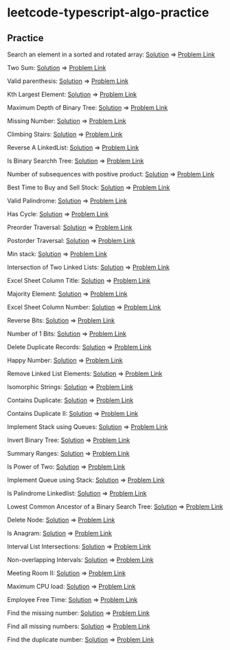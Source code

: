 # leetcode-typescript-algo-practice

## Practice

Search an element in a sorted and rotated array: [Solution](./src/search-rotated-sorted-array.ts) => [Problem Link](https://leetcode.com/problems/search-in-rotated-sorted-array/)

Two Sum: [Solution](./src/two-sum.ts) => [Problem Link](https://leetcode.com/problems/two-sum/)

Valid parenthesis: [Solution](./src/valid-parentheses.ts) => [Problem Link](https://leetcode.com/problems/valid-parentheses/)

Kth Largest Element: [Solution](https://leetcode.com/submissions/detail/651407177/) => [Problem Link](https://leetcode.com/problems/kth-largest-element-in-an-array/)

Maximum Depth of Binary Tree: [Solution](./src/max-depth-brinary-tree.ts) => [Problem Link](https://leetcode.com/problems/maximum-depth-of-binary-tree/)

Missing Number: [Solution](./src/missing-number.ts) => [Problem Link](https://leetcode.com/problems/missing-number/)

Climbing Stairs: [Solution](./src/climb-stairs.ts) => [Problem Link](https://leetcode.com/problems/climbing-stairs/)

Reverse A LinkedList: [Solution](./src/reverse-linkedlist.ts) => [Problem Link](https://leetcode.com/problems/reverse-linked-list/)

Is Binary Searchh Tree: [Solution](./src/is-binary-search-tree.ts) => [Problem Link](https://leetcode.com/problems/validate-binary-search-tree/)

Number of subsequences with positive product: [Solution](https://www.geeksforgeeks.org/number-of-subsequences-with-positive-product/) => [Problem Link](https://www.geeksforgeeks.org/number-of-subsequences-with-positive-product/)

Best Time to Buy and Sell Stock: [Solution](./src/max-profit.ts) => [Problem Link](https://leetcode.com/problems/best-time-to-buy-and-sell-stock/)

Valid Palindrome: [Solution](./src/valid-palindrome.ts) => [Problem Link](https://leetcode.com/problems/valid-palindrome/)

Has Cycle: [Solution](./src/has-cycle.ts) => [Problem Link](https://leetcode.com/problems/linked-list-cycle/)

Preorder Traversal: [Solution](./src/preorder-traversal.ts) => [Problem Link](https://leetcode.com/problems/binary-tree-preorder-traversal/)

Postorder Traversal: [Solution](./src/postorder-traversal.ts) => [Problem Link](https://leetcode.com/problems/binary-tree-postorder-traversal/)

Min stack: [Solution](./src/min-stack.ts) => [Problem Link](https://leetcode.com/problems/min-stack/)

Intersection of Two Linked Lists: [Solution](./src/get-intersection-node.ts) => [Problem Link](https://leetcode.com/problems/intersection-of-two-linked-lists/)

Excel Sheet Column Title: [Solution](./src/excel-column-title.ts) => [Problem Link](https://leetcode.com/problems/excel-sheet-column-title/)

Majority Element: [Solution](./src/majority-element.ts) => [Problem Link](https://leetcode.com/problems/majority-element/)

Excel Sheet Column Number: [Solution](./src/column-title-to-number.ts) => [Problem Link](https://leetcode.com/problems/excel-sheet-column-number/)

Reverse Bits: [Solution](./src/reverse-bits.ts) => [Problem Link](https://leetcode.com/problems/reverse-bits/)

Number of 1 Bits: [Solution](./src/hamming-weight.ts) => [Problem Link](https://leetcode.com/problems/number-of-1-bits/)

Delete Duplicate Records: [Solution](https://leetcode.com/submissions/detail/664636190/) => [Problem Link](https://leetcode.com/problems/delete-duplicate-emails/)

Happy Number: [Solution](./src/happy-number.ts) => [Problem Link](https://leetcode.com/problems/happy-number/)

Remove Linked List Elements: [Solution](./src/remove-elements-linkedlist.ts) => [Problem Link](https://leetcode.com/problems/remove-linked-list-elements/)

Isomorphic Strings: [Solution](./src/isomorphic-strings.ts) => [Problem Link](https://leetcode.com/problems/isomorphic-strings/)

Contains Duplicate: [Solution](./src/contains-duplicate.ts) => [Problem Link](https://leetcode.com/problems/contains-duplicate/)

Contains Duplicate II: [Solution](./src/contains-nearby-duplicate.ts) => [Problem Link](https://leetcode.com/problems/contains-duplicate-ii/)

Implement Stack using Queues: [Solution](./src/implement-stack.ts) => [Problem Link](https://leetcode.com/problems/implement-stack-using-queues/)

Invert Binary Tree: [Solution](./src/invert-binary-tree.ts) => [Problem Link](https://leetcode.com/problems/invert-binary-tree/submissions/)

Summary Ranges: [Solution](./src/summary-ranges.ts) => [Problem Link](https://leetcode.com/problems/summary-ranges/)

Is Power of Two: [Solution](./src/is-power-of-two.ts) => [Problem Link](https://leetcode.com/problems/power-of-two/)

Implement Queue using Stack: [Solution](./src/implement-stack.ts) => [Problem Link](https://leetcode.com/problems/implement-queue-using-stacks/)

Is Palindrome Linkedlist: [Solution](./src/is-palindrome-linkedlist.ts) => [Problem Link](https://leetcode.com/problems/palindrome-linked-list/)

Lowest Common Ancestor of a Binary Search Tree: [Solution](./src/lca-bst.ts) => [Problem Link](https://leetcode.com/problems/lowest-common-ancestor-of-a-binary-search-tree/)

Delete Node: [Solution](./src/delete-node.ts) => [Problem Link](https://leetcode.com/problems/delete-node-in-a-linked-list/)

Is Anagram: [Solution](./src/is-anagram.ts) => [Problem Link](https://leetcode.com/problems/valid-anagram/)

Interval List Intersections: [Solution](./src/intervals-intersection.ts) => [Problem Link](https://leetcode.com/problems/interval-list-intersections/)

Non-overlapping Intervals: [Solution](./src/non-overlapping-intervals.ts) => [Problem Link](https://leetcode.com/problems/non-overlapping-intervals/)

Meeting Room II: [Solution](./src/meeting-room-ii.ts) => [Problem Link](https://www.youtube.com/watch?v=FdzJmTCVyJU&ab_channel=NeetCode)

Maximum CPU load: [Solution](./src/maximum-cpu-load.ts) => [Problem Link](https://www.geeksforgeeks.org/maximum-cpu-load-from-the-given-list-of-jobs/)

Employee Free Time: [Solution](./src/employee-free-hours.ts) => [Problem Link](https://aaronice.gitbook.io/lintcode/sweep-line/employee-free-time)

Find the missing number: [Solution](./src/find-missing-number.js) => [Problem Link](https://leetcode.com/problems/missing-number/)

Find all missing numbers: [Solution](./src/find-all-missing-numbers.js) => [Problem Link](https://leetcode.com/problems/find-all-numbers-disappeared-in-an-array/)

Find the duplicate number: [Solution](./src/find-duplicate-number.js) => [Problem Link](https://leetcode.com/problems/find-the-duplicate-number/)
